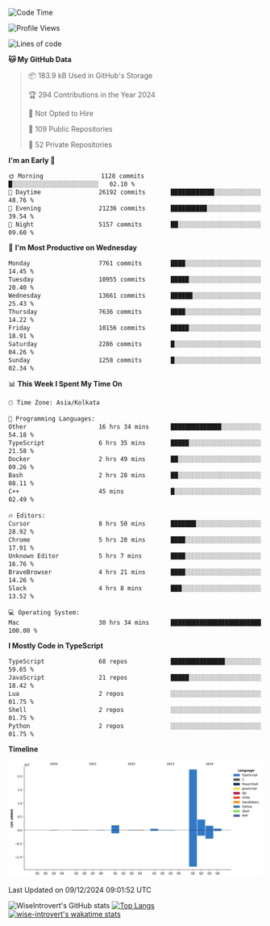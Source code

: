 <!--START_SECTION:waka-->
![Code Time](http://img.shields.io/badge/Code%20Time-1%2C938%20hrs%2051%20mins-blue)

![Profile Views](http://img.shields.io/badge/Profile%20Views-0-blue)

![Lines of code](https://img.shields.io/badge/From%20Hello%20World%20I%27ve%20Written-31.6%20million%20lines%20of%20code-blue)

**🐱 My GitHub Data** 

> 📦 183.9 kB Used in GitHub's Storage 
 > 
> 🏆 294 Contributions in the Year 2024
 > 
> 🚫 Not Opted to Hire
 > 
> 📜 109 Public Repositories 
 > 
> 🔑 52 Private Repositories 
 > 
**I'm an Early 🐤** 

```text
🌞 Morning                1128 commits        █░░░░░░░░░░░░░░░░░░░░░░░░   02.10 % 
🌆 Daytime                26192 commits       ████████████░░░░░░░░░░░░░   48.76 % 
🌃 Evening                21236 commits       ██████████░░░░░░░░░░░░░░░   39.54 % 
🌙 Night                  5157 commits        ██░░░░░░░░░░░░░░░░░░░░░░░   09.60 % 
```
📅 **I'm Most Productive on Wednesday** 

```text
Monday                   7761 commits        ████░░░░░░░░░░░░░░░░░░░░░   14.45 % 
Tuesday                  10955 commits       █████░░░░░░░░░░░░░░░░░░░░   20.40 % 
Wednesday                13661 commits       ██████░░░░░░░░░░░░░░░░░░░   25.43 % 
Thursday                 7636 commits        ████░░░░░░░░░░░░░░░░░░░░░   14.22 % 
Friday                   10156 commits       █████░░░░░░░░░░░░░░░░░░░░   18.91 % 
Saturday                 2286 commits        █░░░░░░░░░░░░░░░░░░░░░░░░   04.26 % 
Sunday                   1258 commits        █░░░░░░░░░░░░░░░░░░░░░░░░   02.34 % 
```


📊 **This Week I Spent My Time On** 

```text
🕑︎ Time Zone: Asia/Kolkata

💬 Programming Languages: 
Other                    16 hrs 34 mins      ██████████████░░░░░░░░░░░   54.18 % 
TypeScript               6 hrs 35 mins       █████░░░░░░░░░░░░░░░░░░░░   21.58 % 
Docker                   2 hrs 49 mins       ██░░░░░░░░░░░░░░░░░░░░░░░   09.26 % 
Bash                     2 hrs 28 mins       ██░░░░░░░░░░░░░░░░░░░░░░░   08.11 % 
C++                      45 mins             █░░░░░░░░░░░░░░░░░░░░░░░░   02.49 % 

🔥 Editors: 
Cursor                   8 hrs 50 mins       ███████░░░░░░░░░░░░░░░░░░   28.92 % 
Chrome                   5 hrs 28 mins       ████░░░░░░░░░░░░░░░░░░░░░   17.91 % 
Unknown Editor           5 hrs 7 mins        ████░░░░░░░░░░░░░░░░░░░░░   16.76 % 
BraveBrowser             4 hrs 21 mins       ████░░░░░░░░░░░░░░░░░░░░░   14.26 % 
Slack                    4 hrs 8 mins        ███░░░░░░░░░░░░░░░░░░░░░░   13.52 % 

💻 Operating System: 
Mac                      30 hrs 34 mins      █████████████████████████   100.00 % 
```

**I Mostly Code in TypeScript** 

```text
TypeScript               68 repos            ███████████████░░░░░░░░░░   59.65 % 
JavaScript               21 repos            █████░░░░░░░░░░░░░░░░░░░░   18.42 % 
Lua                      2 repos             ░░░░░░░░░░░░░░░░░░░░░░░░░   01.75 % 
Shell                    2 repos             ░░░░░░░░░░░░░░░░░░░░░░░░░   01.75 % 
Python                   2 repos             ░░░░░░░░░░░░░░░░░░░░░░░░░   01.75 % 
```



**Timeline**

![Lines of Code chart](https://raw.githubusercontent.com/wise-introvert/wise-introvert/master/assets/bar_graph.png)


 Last Updated on 09/12/2024 09:01:52 UTC
<!--END_SECTION:waka-->

![WiseIntrovert's GitHub stats](https://github-readme-stats.vercel.app/api?username=wise-introvert&count_private=true&show_icons=true)
[![Top Langs](https://github-readme-stats.vercel.app/api/top-langs/?username=wise-introvert&langs_count=10)](https://github.com/anuraghazra/github-readme-stats)
[![wise-introvert's wakatime stats](https://github-readme-stats.vercel.app/api/wakatime?username=wiseintrovert)](https://github.com/anuraghazra/github-readme-stats)
